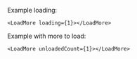 Example loading:

    <LoadMore loading={1}></LoadMore>

Example with more to load:

    <LoadMore unloadedCount={1}></LoadMore>
